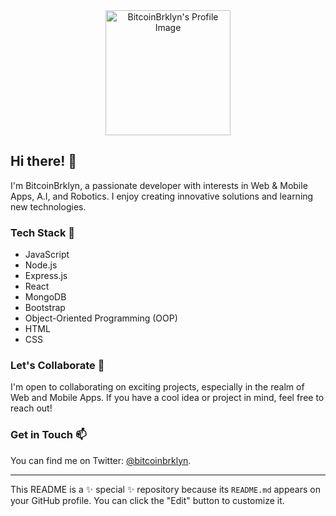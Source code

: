 <div align="center">
  <img src="https://your-profile-image-url-here" alt="BitcoinBrklyn's Profile Image" width="200">
</div>

## Hi there! 👋

I'm BitcoinBrklyn, a passionate developer with interests in Web & Mobile Apps, A.I, and Robotics. I enjoy creating innovative solutions and learning new technologies.

### Tech Stack 🚀

- JavaScript
- Node.js
- Express.js
- React
- MongoDB
- Bootstrap
- Object-Oriented Programming (OOP)
- HTML
- CSS

### Let's Collaborate 👯

I'm open to collaborating on exciting projects, especially in the realm of Web and Mobile Apps. If you have a cool idea or project in mind, feel free to reach out!

### Get in Touch 📫

You can find me on Twitter: [@bitcoinbrklyn](https://twitter.com/bitcoinbrklyn).

---

This README is a ✨ special ✨ repository because its `README.md` appears on your GitHub profile. You can click the "Edit" button to customize it.
